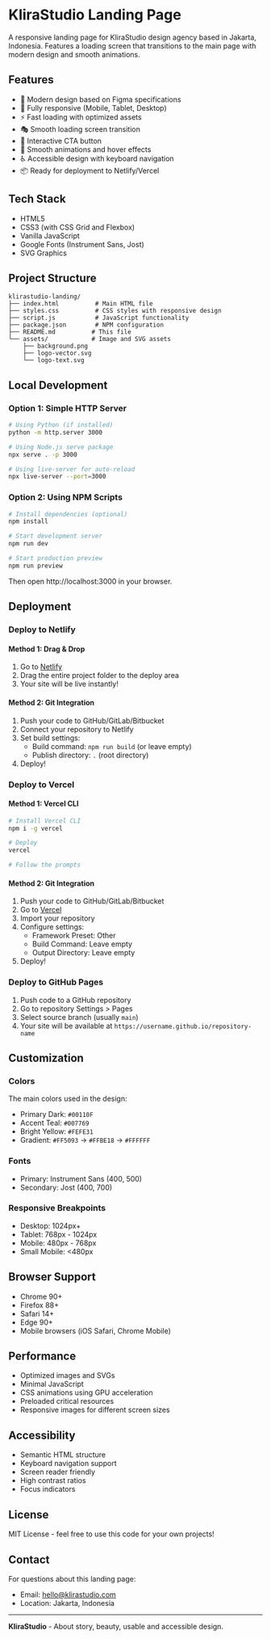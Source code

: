 # KliraStudio Landing Page

A responsive landing page for KliraStudio design agency based in Jakarta, Indonesia. Features a loading screen that transitions to the main page with modern design and smooth animations.

## Features

- 🎨 Modern design based on Figma specifications
- 📱 Fully responsive (Mobile, Tablet, Desktop)
- ⚡ Fast loading with optimized assets
- 🎭 Smooth loading screen transition
- 🎯 Interactive CTA button
- 🌟 Smooth animations and hover effects
- ♿ Accessible design with keyboard navigation
- 📦 Ready for deployment to Netlify/Vercel

## Tech Stack

- HTML5
- CSS3 (with CSS Grid and Flexbox)
- Vanilla JavaScript
- Google Fonts (Instrument Sans, Jost)
- SVG Graphics

## Project Structure

```
klirastudio-landing/
├── index.html          # Main HTML file
├── styles.css          # CSS styles with responsive design
├── script.js           # JavaScript functionality
├── package.json        # NPM configuration
├── README.md          # This file
└── assets/            # Image and SVG assets
    ├── background.png
    ├── logo-vector.svg
    └── logo-text.svg
```

## Local Development

### Option 1: Simple HTTP Server
```bash
# Using Python (if installed)
python -m http.server 3000

# Using Node.js serve package
npx serve . -p 3000

# Using live-server for auto-reload
npx live-server --port=3000
```

### Option 2: Using NPM Scripts
```bash
# Install dependencies (optional)
npm install

# Start development server
npm run dev

# Start production preview
npm run preview
```

Then open http://localhost:3000 in your browser.

## Deployment

### Deploy to Netlify

#### Method 1: Drag & Drop
1. Go to [Netlify](https://netlify.com)
2. Drag the entire project folder to the deploy area
3. Your site will be live instantly!

#### Method 2: Git Integration
1. Push your code to GitHub/GitLab/Bitbucket
2. Connect your repository to Netlify
3. Set build settings:
   - Build command: `npm run build` (or leave empty)
   - Publish directory: `.` (root directory)
4. Deploy!

### Deploy to Vercel

#### Method 1: Vercel CLI
```bash
# Install Vercel CLI
npm i -g vercel

# Deploy
vercel

# Follow the prompts
```

#### Method 2: Git Integration
1. Push your code to GitHub/GitLab/Bitbucket
2. Go to [Vercel](https://vercel.com)
3. Import your repository
4. Configure settings:
   - Framework Preset: Other
   - Build Command: Leave empty
   - Output Directory: Leave empty
5. Deploy!

### Deploy to GitHub Pages
1. Push code to a GitHub repository
2. Go to repository Settings > Pages
3. Select source branch (usually `main`)
4. Your site will be available at `https://username.github.io/repository-name`

## Customization

### Colors
The main colors used in the design:
- Primary Dark: `#00110F`
- Accent Teal: `#007769`
- Bright Yellow: `#FEFE31`
- Gradient: `#FF5093` → `#FFBE18` → `#FFFFFF`

### Fonts
- Primary: Instrument Sans (400, 500)
- Secondary: Jost (400, 700)

### Responsive Breakpoints
- Desktop: 1024px+
- Tablet: 768px - 1024px
- Mobile: 480px - 768px
- Small Mobile: <480px

## Browser Support

- Chrome 90+
- Firefox 88+
- Safari 14+
- Edge 90+
- Mobile browsers (iOS Safari, Chrome Mobile)

## Performance

- Optimized images and SVGs
- Minimal JavaScript
- CSS animations using GPU acceleration
- Preloaded critical resources
- Responsive images for different screen sizes

## Accessibility

- Semantic HTML structure
- Keyboard navigation support
- Screen reader friendly
- High contrast ratios
- Focus indicators

## License

MIT License - feel free to use this code for your own projects!

## Contact

For questions about this landing page:
- Email: hello@klirastudio.com
- Location: Jakarta, Indonesia

---

**KliraStudio** - About story, beauty, usable and accessible design.